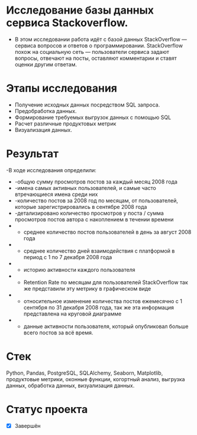 # Исследование базы данных сервиса Stackoverflow.

- В этом исследовании работа идёт с базой данных StackOverflow — сервиса вопросов и ответов о программировании. StackOverflow похож на социальную сеть — пользователи сервиса задают вопросы, отвечают на посты, оставляют комментарии и ставят оценки другим ответам. 


# Этапы исследования
- Получение исходных данных посредством SQL запроса.
- Предобработка данных.
- Формирование требуемых выгрузок данных с помощью SQL
- Расчет различные продуктовых метрик
- Визуализация данных.


# Результат

-В ходе исследования определили: 

 - -общую сумму просмотров постов за каждый месяц 2008 года
 - -имена самых активных пользователей, и самые часто втречающиеся имена среди них
- -количество постов за 2008 год по месяцам, от пользователей, которые зарегистрировались в сентябре 2008 года
- -детализировано количество просмотров у поста / сумма просмотров постов автора с накоплением в течении времени
 - - среднее количество постов пользователей в день за август 2008 года
 - - среднее количество дней взаимодействия с платформой в период с 1 по 7 декабря 2008 года
- - историю активности каждого пользователя
- - Retention Rate по месяцам для пользователей StackOverflow так же представили эту метрику в графическом виде
- - относительное изменение количества постов ежемесячно с 1 сентября по 31 декабря 2008 года, так же эта информация представлена на круговой диаграмме
- - данные активности пользователя, который опубликовал больше всего постов за всё время.

 
# Стек
Python, Pandas, PostgreSQL, SQLAlchemy, Seaborn, Matplotlib, продуктовые метрики, оконные функции, когортный анализ, выгрузка данных, обработка данных, визуализация данных.  

# Статус проекта
- [x] Завершён

